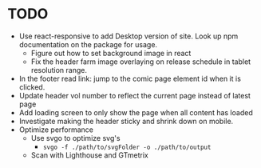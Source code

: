 # TODO

- Use  react-responsive to add Desktop version of site. Look up npm documentation on the package for usage.
    * Figure out how to set background image in react
    * Fix the header farm image overlaying on release schedule in tablet resolution range.
- In the footer read link: jump to the comic page element id when it is clicked.
- Update header vol number to reflect the current page instead of latest page
- Add loading screen to only show the page when all content has loaded
- Investigate making the header sticky and shrink down on mobile.
- Optimize performance
    * Use svgo to optimize svg's
        - `svgo -f ./path/to/svgFolder -o ./path/to/output`
    * Scan with Lighthouse and GTmetrix